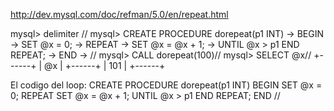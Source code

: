 http://dev.mysql.com/doc/refman/5.0/en/repeat.html

mysql> delimiter //
mysql> CREATE PROCEDURE dorepeat(p1 INT)
    -> BEGIN
    -> SET @x = 0;
    -> REPEAT
    -> SET @x = @x + 1;
    -> UNTIL @x > p1 END REPEAT;
    -> END
    -> //
mysql> CALL dorepeat(100)//
mysql> SELECT @x//
+------+
| @x   |
+------+
|  101 |
+------+

El codigo del loop:
CREATE PROCEDURE dorepeat(p1 INT)
BEGIN
SET @x = 0;
REPEAT
SET @x = @x + 1;
UNTIL @x > p1 END REPEAT;
END
//

